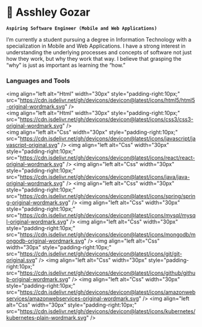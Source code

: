 # 🪼 Asshley Gozar
**`Aspiring Software Engineer (Mobile and Web Applications)`**

I’m currently a student pursuing a degree in Information Technology with a specialization in Mobile and Web Applications. I have a strong interest in understanding the underlying processes and concepts of software not just how they work, but why they work that way. I believe that grasping the “why” is just as important as learning the “how.”

### Languages and Tools

<img align="left  alt="Html" width="30px" style="padding-right:10px;" src="https://cdn.jsdelivr.net/gh/devicons/devicon@latest/icons/html5/html5-original-wordmark.svg" />         
<img align="left  alt="Html" width="30px" style="padding-right:10px;" src="https://cdn.jsdelivr.net/gh/devicons/devicon@latest/icons/css3/css3-original-wordmark.svg" />          
<img align="left  alt="Css" width="30px" style="padding-right:10px;" src="https://cdn.jsdelivr.net/gh/devicons/devicon@latest/icons/javascript/javascript-original.svg" />
<img align="left  alt="Css" width="30px" style="padding-right:10px;" src="https://cdn.jsdelivr.net/gh/devicons/devicon@latest/icons/react/react-original-wordmark.svg" />
<img align="left  alt="Css" width="30px" style="padding-right:10px;" src="https://cdn.jsdelivr.net/gh/devicons/devicon@latest/icons/java/java-original-wordmark.svg" />
<img align="left  alt="Css" width="30px" style="padding-right:10px;" src="https://cdn.jsdelivr.net/gh/devicons/devicon@latest/icons/spring/spring-original-wordmark.svg" />
<img align="left  alt="Css" width="30px" style="padding-right:10px;" src="https://cdn.jsdelivr.net/gh/devicons/devicon@latest/icons/mysql/mysql-original-wordmark.svg" />
<img align="left  alt="Css" width="30px" style="padding-right:10px;" src="https://cdn.jsdelivr.net/gh/devicons/devicon@latest/icons/mongodb/mongodb-original-wordmark.svg" />
<img align="left  alt="Css" width="30px" style="padding-right:10px;" src="https://cdn.jsdelivr.net/gh/devicons/devicon@latest/icons/git/git-original.svg" />
<img align="left  alt="Css" width="30px" style="padding-right:10px;" src="https://cdn.jsdelivr.net/gh/devicons/devicon@latest/icons/github/github-original-wordmark.svg" />
<img align="left  alt="Css" width="30px" style="padding-right:10px;" src="https://cdn.jsdelivr.net/gh/devicons/devicon@latest/icons/amazonwebservices/amazonwebservices-original-wordmark.svg" />
<img align="left  alt="Css" width="30px" style="padding-right:10px;" src="https://cdn.jsdelivr.net/gh/devicons/devicon@latest/icons/kubernetes/kubernetes-plain-wordmark.svg" />
          
          
          
          
                    
          
          
          
                    

          

          